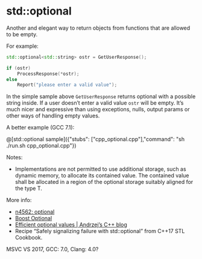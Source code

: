 # std::optional

Another and elegant way to return objects from functions that are allowed to be empty.

For example:
```c++
std::optional<std::string> ostr = GetUserResponse();

if (ostr)
    ProcessResponse(*ostr);
else
    Report("please enter a valid value");
```

In the simple sample above ```GetUserResponse``` returns optional with a possible string inside. If a user doesn’t enter a valid value ```ostr``` will be empty. It’s much nicer and expressive than using exceptions, nulls, output params or other ways of handling empty values.

A better example (GCC 7.1):

@[std::optional sample]({"stubs": ["cpp_optional.cpp"],"command": "sh ./run.sh cpp_optional.cpp"})

Notes:

* Implementations are not permitted to use additional storage, such as dynamic memory, to allocate its contained value. The contained value shall be allocated in a region of the optional storage suitably aligned for the type T.

More info:

* [n4562: optional](http://www.open-std.org/jtc1/sc22/wg21/docs/papers/2015/n4562.html#optional)
* [Boost Optional](http://www.boost.org/doc/libs/1_58_0/libs/optional/doc/html/index.html)
* [Efficient optional values | Andrzej’s C++ blog](https://akrzemi1.wordpress.com/2015/07/15/efficient-optional-values/)
* Recipe “Safely signalizing failure with std::optional” from C++17 STL Cookbook.

MSVC VS 2017, GCC: 7.0, Clang: 4.0?



